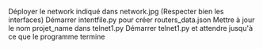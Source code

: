 Déployer le network indiqué dans network.jpg (Respecter bien les interfaces)
Démarrer intentfile.py pour créer routers_data.json
Mettre à jour le nom projet_name dans telnet1.py
Démarrer telnet1.py et attendre jusqu'à ce que le programme termine
